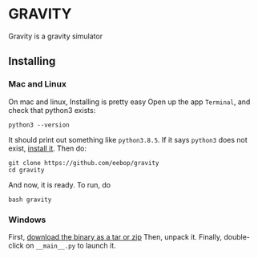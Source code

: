 # GRAVITY
Gravity is a gravity simulator

## Installing

### Mac and Linux
On mac and linux, Installing is pretty easy
Open up the app `Terminal`, and check that python3 exists:
```
python3 --version
```
It should print out something like
`python3.8.5`.
If it says `python3` does not exist, [install it](https://github.com/python/cpython/tree/3.9).
Then do:
```
git clone https://github.com/eebop/gravity
cd gravity
```
And now, it is ready. To run, do
```
bash gravity
```

### Windows
First, [download the binary as a tar or zip](https://github.com/eebop/gravity/releases/tag/v0.9.0)
Then, unpack it. Finally, double-click on `__main__.py` to launch it.
